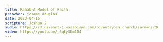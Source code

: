 ```yaml
---
title: Rahab—A Model of Faith
preacher: jerome-douglas
date: 2023-04-16
scripture: Joshua 2
audio: https://s3.us-east-1.wasabisys.com/coventrypca.church/sermons/2023.04.16A%20Rahab%20-%20A%20Model%20of%20Faith%20-%20Jerome%20Douglas.mp3
video: https://youtu.be/_6qEy3Km1D4
---
```

